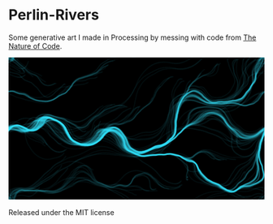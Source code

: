 # Perlin-Rivers
Some generative art I made in Processing by messing with code from [The Nature of Code](http://natureofcode.com/).

![Screenshot](frame-1545.png)

Released under the MIT license
